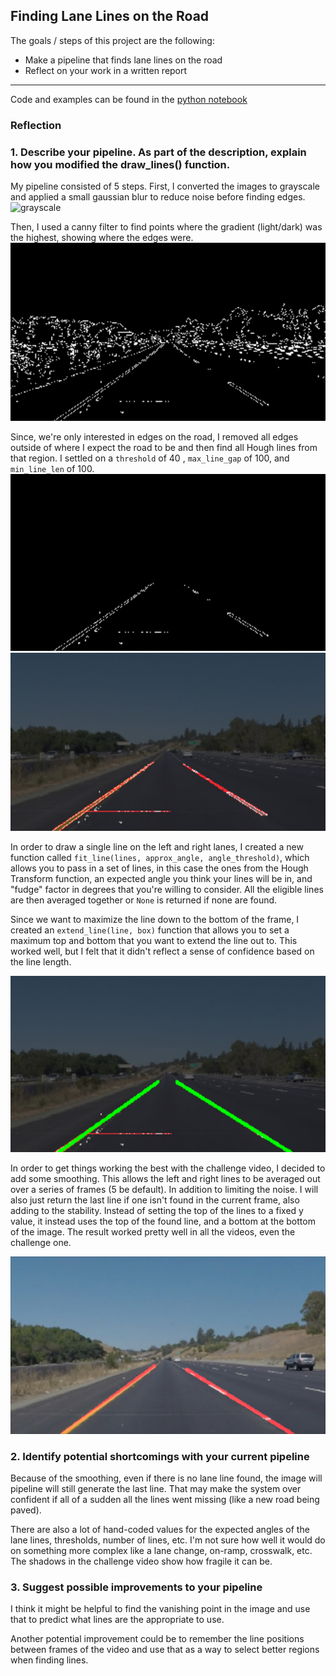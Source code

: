 ## Finding Lane Lines on the Road

The goals / steps of this project are the following:
* Make a pipeline that finds lane lines on the road
* Reflect on your work in a written report


[//]: # (Image References)

[grayscale]: ./examples/p1_grayscale.jpg "Grayscale"
[canny]: ./examples/p1_canny.png "Canny"
[region]: ./examples/p1_region.png "Region"
[hough_lines]: ./examples/p1_hough_lines.png "Hough Lines"
[selct_scale]: ./examples/p1_line_selection_and_scaling.png "Section and Scaling"
[final_output]: ./examples/p1_final_output.png "Final Output"


---

Code and examples can be found in the [python notebook](P1.ipynb) 

### Reflection

### 1. Describe your pipeline. As part of the description, explain how you modified the draw_lines() function.

My pipeline consisted of 5 steps. First, I converted the images to grayscale and applied a small gaussian blur to reduce noise before finding edges.
![grayscale]

Then, I used a canny filter to find points where the gradient (light/dark) was the highest, showing where the edges were.
![canny]

Since, we're only interested in edges on the road, I removed all edges outside of where I expect the road to be and then find all Hough lines from that region. I settled on a `threshold` of 40 , `max_line_gap` of 100, and `min_line_len` of 100.
![region] ![hough_lines]

In order to draw a single line on the left and right lanes, I created a new function called `fit_line(lines, approx_angle, angle_threshold)`, which allows you to pass in a set of lines, in this case the ones from the Hough Transform function, an expected angle you think your lines will be in, and "fudge" factor in degrees that you're willing to consider. All the eligible lines are then averaged together or `None` is returned if none are found.


Since we want to maximize the line down to the bottom of the frame, I created an `extend_line(line, box)` function that allows you to set a maximum top and bottom that you want to extend the line out to. This worked well, but I felt that it didn't reflect a sense of confidence based on the line length.

![selct_scale]

In order to get things working the best with the challenge video, I decided to add some smoothing. This allows the left and right lines to be averaged out over a series of frames (5 be default). In addition to limiting the noise. I will also just return the last line if one isn't found in the current frame, also adding to the stability. Instead of setting the top of the lines to a fixed y value, it instead uses the top of the found line, and a bottom at the bottom of the image. The result worked pretty well in all the videos, even the challenge one.

![final_output]


### 2. Identify potential shortcomings with your current pipeline


Because of the smoothing, even if there is no lane line found, the image will pipeline will still generate the last line. That may make the system over confident if all of a sudden all the lines went missing (like a new road being paved).

There are also a lot of hand-coded values for the expected angles of the lane lines, thresholds, number of lines, etc. I'm not sure how well it would do on something more complex like a lane change, on-ramp, crosswalk, etc. The shadows in the challenge video show how fragile it can be.


### 3. Suggest possible improvements to your pipeline

I think it might be helpful to find the vanishing point in the image and use that to predict what lines are the appropriate to use.

Another potential improvement could be to remember the line positions between frames of the video and use that as a way to select better regions when finding lines.
